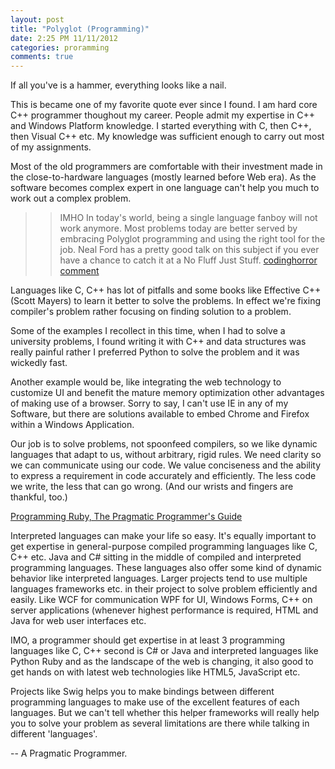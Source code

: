 ```yaml
---
layout: post
title: "Polyglot (Programming)"
date: 2:25 PM 11/11/2012
categories: proramming
comments: true
---
```


<div class="aside">
  <p> If all you've is a hammer, everything looks like a nail.</p>
</div>

This is became one of my favorite quote ever since I found. I am hard core C++ programmer thoughout my career. People admit my expertise in C++ and Windows Platform knowledge. I started everything with C, then C++, then Visual C++ etc. My knowledge was sufficient enough to carry out most of my assignments. 

Most of the old programmers are comfortable with their investment made in the close-to-hardware languages (mostly learned before Web era). As the software becomes complex expert in one language can't help you much to work out a complex problem.

>> IMHO In today's world, being a single language fanboy will not work anymore. Most problems today are better served by embracing Polyglot programming and using the right tool for the job. Neal Ford has a pretty good talk on this subject if you ever have a chance to catch it at a No Fluff Just Stuff. [codinghorror comment](http://www.codinghorror.com/blog/2009/01/a-visit-with-alan-kay.html)

Languages like C, C++ has lot of pitfalls and some books like Effective C++ (Scott Mayers) to learn it better to solve the problems. In effect we're fixing compiler's problem rather focusing on finding solution to a problem.

Some of the examples I recollect in this time, when I had to solve a university problems, I found writing it with C++ and data structures was really painful rather I preferred Python to solve the problem and it was wickedly fast.

Another example would be, like integrating the web technology to customize UI and benefit the mature memory optimization other advantages of making use of a browser. Sorry to say, I can't use IE in any of my Software, but there are solutions available to embed Chrome and Firefox within a Windows Application.

<div class="aside">
  <p>Our job is to solve problems, not spoonfeed compilers, so we like dynamic languages that adapt to us, without arbitrary, rigid rules. We need clarity so we can communicate using our code. We value conciseness and the ability to express a requirement in code accurately and efficiently. The less code we write, the less that can go wrong. (And our wrists and fingers are thankful, too.)
</p>
<p><a href="http://www.ruby-doc.org/docs/ProgrammingRuby/"> Programming Ruby, The Pragmatic Programmer's Guide</a>
</div>

Interpreted languages can make your life so easy. It's equally important to get expertise in general-purpose compiled programming languages like C, C++ etc. Java and C# sitting in the middle of compiled and interpreted programming languages. These languages also offer some kind of dynamic behavior like interpreted languages. Larger projects tend to use multiple languages frameworks etc. in their project to solve problem efficiently and easily. Like WCF for communication WPF for UI, Windows Forms, C++ on server applications (whenever highest performance is required, HTML and Java for web user interfaces etc.

IMO, a programmer should get expertise in at least 3 programming languages like C, C++ second is C# or Java and interpreted languages like Python Ruby and as the landscape of the web is changing, it also good to get hands on with latest web technologies like HTML5, JavaScript etc.

Projects like Swig helps you to make bindings between different programming languages to make use of the excellent features of each languages. But we can't tell whether this helper frameworks will really help you to solve your problem as several limitations are there while talking in different 'languages'.

-- A Pragmatic Programmer.